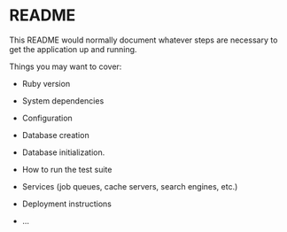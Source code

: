 # README

This README would normally document whatever steps are necessary to get the
application up and running.

Things you may want to cover:

* Ruby version

* System dependencies

* Configuration

* Database creation

* Database initialization.

* How to run the test suite

* Services (job queues, cache servers, search engines, etc.)

* Deployment instructions

* ...
